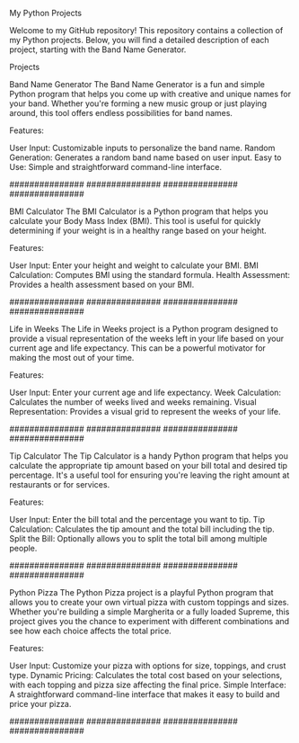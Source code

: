 My Python Projects

Welcome to my GitHub repository! This repository contains a collection of my Python projects. Below, you will find a detailed description of each project, starting with the Band Name Generator.

Projects

Band Name Generator
The Band Name Generator is a fun and simple Python program that helps you come up with creative and unique names for your band. Whether you're forming a new music group or just playing around, this tool offers endless possibilities for band names.

Features:

User Input: Customizable inputs to personalize the band name.
Random Generation: Generates a random band name based on user input.
Easy to Use: Simple and straightforward command-line interface.

############### ############### ############### ############### 

BMI Calculator
The BMI Calculator is a Python program that helps you calculate your Body Mass Index (BMI). This tool is useful for quickly determining if your weight is in a healthy range based on your height.

Features:

User Input: Enter your height and weight to calculate your BMI.
BMI Calculation: Computes BMI using the standard formula.
Health Assessment: Provides a health assessment based on your BMI.

############### ############### ############### ###############

Life in Weeks
The Life in Weeks project is a Python program designed to provide a visual representation of the weeks left in your life based on your current age and life expectancy. This can be a powerful motivator for making the most out of your time.

Features:

User Input: Enter your current age and life expectancy.
Week Calculation: Calculates the number of weeks lived and weeks remaining.
Visual Representation: Provides a visual grid to represent the weeks of your life.

############### ############### ############### ############### 

Tip Calculator
The Tip Calculator is a handy Python program that helps you calculate the appropriate tip amount based on your bill total and desired tip percentage. It's a useful tool for ensuring you're leaving the right amount at restaurants or for services.

Features:

User Input: Enter the bill total and the percentage you want to tip.
Tip Calculation: Calculates the tip amount and the total bill including the tip.
Split the Bill: Optionally allows you to split the total bill among multiple people.

############### ############### ############### ###############

Python Pizza
The Python Pizza project is a playful Python program that allows you to create your own virtual pizza with custom toppings and sizes. Whether you're building a simple Margherita or a fully loaded Supreme, this project gives you the chance to experiment with different combinations and see how each choice affects the total price.

Features:

User Input: Customize your pizza with options for size, toppings, and crust type.
Dynamic Pricing: Calculates the total cost based on your selections, with each topping and pizza size affecting the final price.
Simple Interface: A straightforward command-line interface that makes it easy to build and price your pizza.

############### ############### ############### ###############



